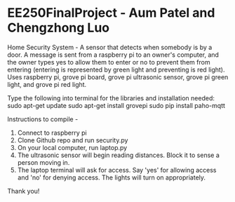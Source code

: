 # EE250FinalProject - Aum Patel and Chengzhong Luo

Home Security System - A sensor that detects when somebody is by a door. A message is sent from a raspberry pi to an owner's computer,
and the owner types yes to allow them to enter or no to prevent them from entering (entering is represented by green light and preventing is red light).
Uses raspberry pi, grove pi board, grove pi ultrasonic sensor, grove pi green light, and grove pi red light.

Type the following into terminal for the libraries and installation needed:
  sudo apt-get update
  sudo apt-get install grovepi
  sudo pip install paho-mqtt
  
Instructions to compile -
  1. Connect to raspberry pi
  2. Clone Github repo and run security.py
  3. On your local computer, run laptop.py
  4. The ultrasonic sensor will begin reading distances. Block it to sense a person moving in.
  5. The laptop terminal will ask for access. Say 'yes' for allowing access and 'no' for denying access. The lights will turn on appropriately. 


Thank you!
